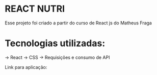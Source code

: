 # REACT NUTRI

Esse projeto foi criado a partir do curso de React js do Matheus Fraga

# Tecnologias utilizadas:
-> React
-> CSS
-> Requisições e consumo de API

Link para aplicação: 